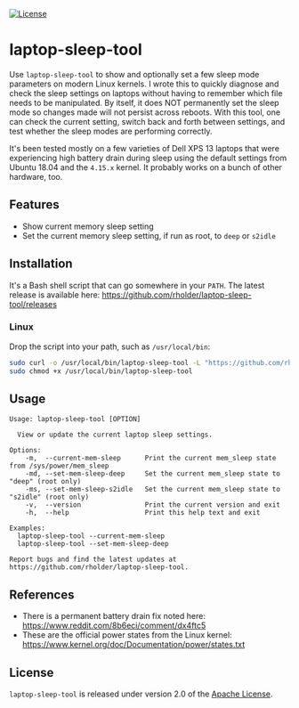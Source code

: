 [![License](https://img.shields.io/badge/license-apache%202.0-brightgreen.svg)](https://github.com/rholder/laptop-sleep-tool/blob/master/LICENSE)
# laptop-sleep-tool

Use `laptop-sleep-tool` to show and optionally set a few sleep mode parameters on modern Linux kernels. I wrote this to quickly diagnose and check the sleep settings on laptops without having to remember which file needs to be manipulated. By itself, it does NOT permanently set the sleep mode so changes made will not persist across reboots. With this tool, one can check the current setting, switch back and forth between settings, and test whether the sleep modes are performing correctly.

It's been tested mostly on a few varieties of Dell XPS 13 laptops that were experiencing high battery drain during sleep using the default settings from Ubuntu 18.04 and the `4.15.x` kernel. It probably works on a bunch of other hardware, too.

## Features
* Show current memory sleep setting
* Set the current memory sleep setting, if run as root, to `deep` or `s2idle`

## Installation
It's a Bash shell script that can go somewhere in your `PATH`. The latest release is available here: https://github.com/rholder/laptop-sleep-tool/releases

### Linux
Drop the script into your path, such as `/usr/local/bin`:
```bash
sudo curl -o /usr/local/bin/laptop-sleep-tool -L "https://github.com/rholder/laptop-sleep-tool/releases/download/v1.0.0/laptop-sleep-tool" && \
sudo chmod +x /usr/local/bin/laptop-sleep-tool
```

## Usage
```
Usage: laptop-sleep-tool [OPTION]

  View or update the current laptop sleep settings.

Options:
    -m,  --current-mem-sleep      Print the current mem_sleep state from /sys/power/mem_sleep
    -md, --set-mem-sleep-deep     Set the current mem_sleep state to "deep" (root only)
    -ms, --set-mem-sleep-s2idle   Set the current mem_sleep state to "s2idle" (root only)
    -v,  --version                Print the current version and exit
    -h,  --help                   Print this help text and exit

Examples:
  laptop-sleep-tool --current-mem-sleep
  laptop-sleep-tool --set-mem-sleep-deep

Report bugs and find the latest updates at https://github.com/rholder/laptop-sleep-tool.
```

## References
* There is a permanent battery drain fix noted here: https://www.reddit.com/8b6eci/comment/dx4ftc5
* These are the official power states from the Linux kernel: https://www.kernel.org/doc/Documentation/power/states.txt

## License
`laptop-sleep-tool` is released under version 2.0 of the [Apache License](http://www.apache.org/licenses/LICENSE-2.0).